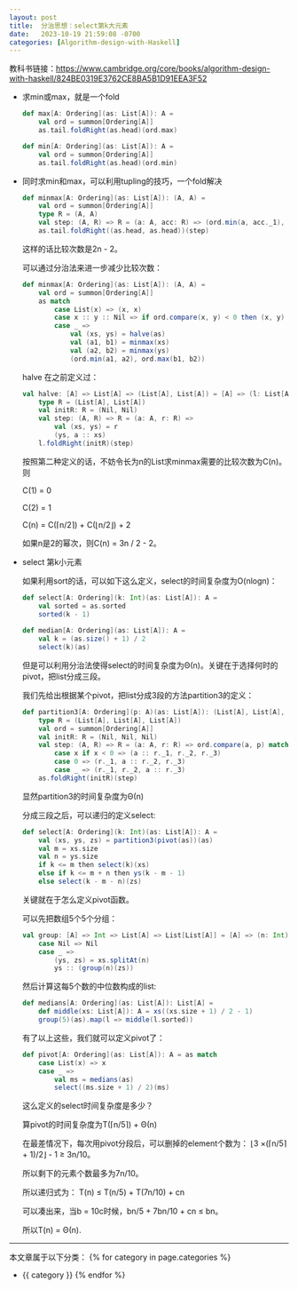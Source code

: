 ```yaml
---
layout: post
title:  分治思想：select第k大元素
date:   2023-10-19 21:59:08 -0700
categories: [Algorithm-design-with-Haskell]
---
```


教科书链接：<https://www.cambridge.org/core/books/algorithm-design-with-haskell/824BE0319E3762CE8BA5B1D91EEA3F52>

- 求min或max，就是一个fold

    ```scala
    def max[A: Ordering](as: List[A]): A = 
        val ord = summon[Ordering[A]]
        as.tail.foldRight(as.head)(ord.max)

    def min[A: Ordering](as: List[A]): A = 
        val ord = summon[Ordering[A]]
        as.tail.foldRight(as.head)(ord.min)
    ```

- 同时求min和max，可以利用tupling的技巧，一个fold解决

    ```scala
    def minmax[A: Ordering](as: List[A]): (A, A) = 
        val ord = summon[Ordering[A]]
        type R = (A, A)
        val step: (A, R) => R = (a: A, acc: R) => (ord.min(a, acc._1), ord.max(a, acc._2))
        as.tail.foldRight((as.head, as.head))(step)
    ```
    这样的话比较次数是2n - 2。

    可以通过分治法来进一步减少比较次数：

    ```scala
    def minmax[A: Ordering](as: List[A]): (A, A) = 
        val ord = summon[Ordering[A]]
        as match
            case List(x) => (x, x)
            case x :: y :: Nil => if ord.compare(x, y) < 0 then (x, y) else (y, x)
            case _ =>
                val (xs, ys) = halve(as)
                val (a1, b1) = minmax(xs)
                val (a2, b2) = minmax(ys)
                (ord.min(a1, a2), ord.max(b1, b2))
    ```

    halve 在之前定义过：
    ```scala
    val halve: [A] => List[A] => (List[A], List[A]) = [A] => (l: List[A]) => l match
        type R = (List[A], List[A])
        val initR: R = (Nil, Nil)
        val step: (A, R) => R = (a: A, r: R) => 
            val (xs, ys) = r
            (ys, a :: xs)
        l.foldRight(initR)(step)
    ```

    按照第二种定义的话，不妨令长为n的List求minmax需要的比较次数为C(n)。则
    
    C(1) = 0

    C(2) = 1

    C(n) = C(&#x2308;n/2&#x2309;) + C(&#x230A;n/2&#x230B;) + 2

    如果n是2的幂次，则C(n) = 3n / 2 - 2。

- select 第k小元素

    如果利用sort的话，可以如下这么定义，select的时间复杂度为O(nlogn)：

    ```scala
    def select[A: Ordering](k: Int)(as: List[A]): A = 
        val sorted = as.sorted
        sorted(k - 1)
        
    def median[A: Ordering](as: List[A]): A = 
        val k = (as.size() + 1) / 2
        select(k)(as)
    ```

    但是可以利用分治法使得select的时间复杂度为&Theta;(n)。关键在于选择何时的pivot，把list分成三段。

    我们先给出根据某个pivot，把list分成3段的方法partition3的定义：
    ```scala
    def partition3[A: Ordering](p: A)(as: List[A]): (List[A], List[A], List[A]) = 
        type R = (List[A], List[A], List[A])
        val ord = summon[Ordering[A]]
        val initR: R = (Nil, Nil, Nil)
        val step: (A, R) => R = (a: A, r: R) => ord.compare(a, p) match
            case x if x < 0 => (a :: r._1, r._2, r._3)
            case 0 => (r._1, a :: r._2, r._3)
            case _ => (r._1, r._2, a :: r._3)
        as.foldRight(initR)(step)
    ```
    显然partition3的时间复杂度为&Theta;(n)

    分成三段之后，可以递归的定义select:
    ```scala
    def select[A: Ordering](k: Int)(as: List[A]): A = 
        val (xs, ys, zs) = partition3(pivot(as))(as)
        val m = xs.size
        val n = ys.size
        if k <= m then select(k)(xs)
        else if k <= m + n then ys(k - m - 1)
        else select(k - m - n)(zs)
    ```

    关键就在于怎么定义pivot函数。

    可以先把数组5个5个分组：

    ```scala
    val group: [A] => Int => List[A] => List[List[A]] = [A] => (n: Int) => xs => xs match
        case Nil => Nil
        case _ => 
            (ys, zs) = xs.splitAt(n)
            ys :: (group(n)(zs))
    ```

    然后计算这每5个数的中位数构成的list:
    ```scala
    def medians[A: Ordering](as: List[A]): List[A] = 
        def middle(xs: List[A]): A = xs((xs.size + 1) / 2 - 1)
        group(5)(as).map(l => middle(l.sorted))
    ```

    有了以上这些，我们就可以定义pivot了：

    ```scala
    def pivot[A: Ordering](as: List[A]): A = as match
        case List(x) => x
        case _ => 
            val ms = medians(as)
            select((ms.size + 1) / 2)(ms)
    ```

    这么定义的select时间复杂度是多少？

    算pivot的时间复杂度为T(&#x2308;n/5&#x2309;) + &Theta;(n)

    在最差情况下，每次用pivot分段后，可以删掉的element个数为： &#x230A;3 &times;(&#x2308;n/5&#x2309; + 1)/2&#x230B; - 1 &ge; 3n/10。

    所以剩下的元素个数最多为7n/10。

    所以递归式为： T(n) &le; T(n/5) + T(7n/10) + cn

    可以凑出来，当b = 10c时候，bn/5 + 7bn/10 + cn &le; bn。

    所以T(n) = &Theta;(n).

    

---
本文章属于以下分类：
{% for category in page.categories %}
- {{ category }}
{% endfor %}